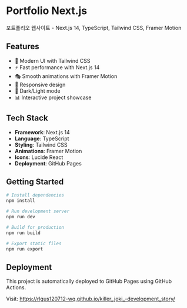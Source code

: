 # Portfolio Next.js

포트폴리오 웹사이트 - Next.js 14, TypeScript, Tailwind CSS, Framer Motion

## Features

- 🎨 Modern UI with Tailwind CSS
- ⚡ Fast performance with Next.js 14
- 🎭 Smooth animations with Framer Motion
- 📱 Responsive design
- 🌙 Dark/Light mode
- 📊 Interactive project showcase

## Tech Stack

- **Framework**: Next.js 14
- **Language**: TypeScript
- **Styling**: Tailwind CSS
- **Animations**: Framer Motion
- **Icons**: Lucide React
- **Deployment**: GitHub Pages

## Getting Started

```bash
# Install dependencies
npm install

# Run development server
npm run dev

# Build for production
npm run build

# Export static files
npm run export
```

## Deployment

This project is automatically deployed to GitHub Pages using GitHub Actions.

Visit: https://rlgus120712-wq.github.io/killer_joki_-development_story/